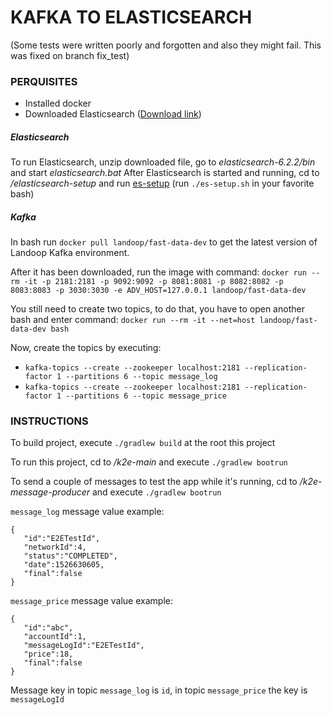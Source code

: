 # KAFKA TO ELASTICSEARCH

(Some tests were written poorly and forgotten and also they might fail. This was fixed on branch fix_test)

### PERQUISITES
 - Installed docker
 - Downloaded Elasticsearch ([Download link](https://www.elastic.co/downloads/past-releases/elasticsearch-6-2-2))

##### Elasticsearch
To run Elasticsearch, unzip downloaded file, go to *elasticsearch-6.2.2/bin* and start *elasticsearch.bat*
After Elasticsearch is started and running, cd to */elasticsearch-setup* and run [es-setup](elasticsearch-setup/es-setup.sh) (run ```./es-setup.sh``` in your favorite bash)

##### Kafka
In bash run ```docker pull landoop/fast-data-dev``` to get the latest version of Landoop Kafka environment.

After it has been downloaded, run the image with command: ```docker run --rm -it -p 2181:2181 -p 9092:9092 -p 8081:8081 -p 8082:8082 -p 8083:8083 -p 3030:3030 -e ADV_HOST=127.0.0.1 landoop/fast-data-dev```

You still need to create two topics, to do that, you have to open another bash and enter command: ```docker run --rm -it --net=host landoop/fast-data-dev bash```

Now, create the topics by executing: 
- ```kafka-topics --create --zookeeper localhost:2181 --replication-factor 1 --partitions 6 --topic message_log```
- ```kafka-topics --create --zookeeper localhost:2181 --replication-factor 1 --partitions 6 --topic message_price```

### INSTRUCTIONS
To build project, execute ```./gradlew build``` at the root this project

To run this project, cd to */k2e-main* and execute ```./gradlew bootrun```

To send a couple of messages to test the app while it's running, cd to */k2e-message-producer* and execute ```./gradlew bootrun```

```message_log``` message value example:

```
{  
   "id":"E2ETestId",
   "networkId":4,
   "status":"COMPLETED",
   "date":1526630605,
   "final":false
}
```

```message_price``` message value example:

```
{  
   "id":"abc",
   "accountId":1,
   "messageLogId":"E2ETestId",
   "price":18,
   "final":false
}
```

Message key in topic ```message_log``` is ```id```, in topic ```message_price``` the key is ```messageLogId```
